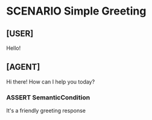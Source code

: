 # SCENARIO Simple Greeting

## [USER]
Hello!

## [AGENT]
Hi there! How can I help you today?

### ASSERT SemanticCondition
It's a friendly greeting response